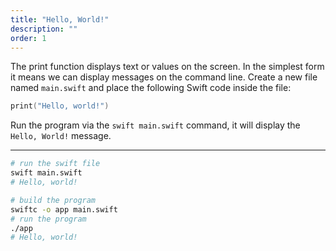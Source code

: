 ```yaml
---
title: "Hello, World!"
description: ""
order: 1
---
```


The print function displays text or values on the screen. In the simplest form it means we can display messages on the command line. Create a new file named `main.swift` and place the following Swift code inside the file:

```swift
print("Hello, world!")
```

Run the program via the `swift main.swift` command, it will display the `Hello, World!` message. 

---

```sh
# run the swift file
swift main.swift
# Hello, world!

# build the program
swiftc -o app main.swift
# run the program
./app
# Hello, world!
```